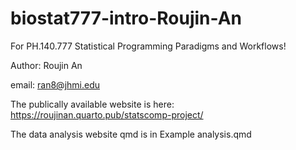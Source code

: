 # biostat777-intro-Roujin-An
For PH.140.777 Statistical Programming Paradigms and Workflows!

Author: Roujin An

email: ran8@jhmi.edu

The publically available website is here:
https://roujinan.quarto.pub/statscomp-project/

The data analysis website qmd is in Example analysis.qmd


